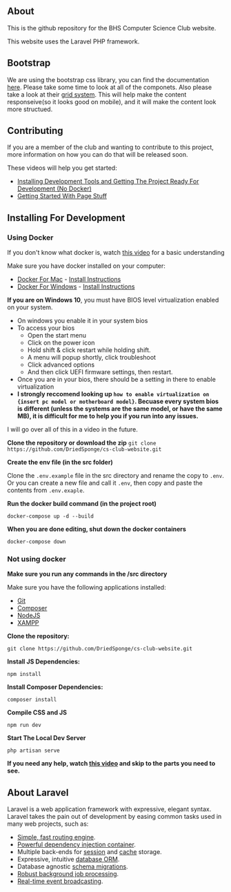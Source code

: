 ## About
This is the github repository for the BHS Computer Science Club website.

This website uses the Laravel PHP framework.


## Bootstrap
We are using the bootstrap css library, you can find the documentation [here](https://v5.getbootstrap.com/docs/5.0/getting-started/introduction/). Please take some time to look at all of the componets. Also please take a look at their [grid system](https://v5.getbootstrap.com/docs/5.0/layout/grid/). This will help make the content responseive(so it looks good on mobile), and it will make the content look more structued.

## Contributing
If you are a member of the club and wanting to contribute to this project, more information on how you can do that will be released soon.

These videos will help you get started:
- [Installing Development Tools and Getting The Project Ready For Development (No Docker)](https://www.youtube.com/watch?v=pEJEi8trSpc)
- [Getting Started With Page Stuff](https://www.youtube.com/watch?v=d9kfCARLCR8)


## Installing For Development


### Using Docker
If you don't know what docker is, watch [this video](https://www.youtube.com/watch?v=Gjnup-PuquQ) for a basic understanding 

Make sure you have docker installed on your computer:
- [Docker For Mac](https://hub.docker.com/editions/community/docker-ce-desktop-mac/) - [Install Instructions](https://docs.docker.com/docker-for-mac/install/)
- [Docker For Windows](https://hub.docker.com/editions/community/docker-ce-desktop-windows/) - [Install Instructions](https://docs.docker.com/docker-for-windows/install/)

**If you are on Windows 10**, you must have BIOS level virtualization enabled on your system.
- On windows you enable it in your system bios 
- To access your bios
    - Open the start menu
    - Click on the power icon
    - Hold shift & click restart while holding shift.
    - A menu will popup shortly, click troubleshoot
    - Click advanced options
    - And then click UEFI firmware settings, then restart.
- Once you are in your bios, there should be a setting in there to enable virtualization
- **I strongly reccomend looking up `how to enable virtualization on {insert pc model or motherboard model}`. Becuase every system bios is different (unless the systems are the same model, or have the same MB), it is difficult for me to help you if you run into any issues.**

I will go over all of this in a video in the future.

**Clone the repository or download the zip**
`git clone https://github.com/DriedSponge/cs-club-website.git`

**Create the env file (in the src folder)**

Clone the `.env.example` file in the src directory and rename the copy to `.env`. Or you can create a new file and call it `.env`, then copy and paste the contents from `.env.exaple`.

**Run the docker build command (in the project root)**

`docker-compose up -d --build`

**When you are done editing, shut down the docker containers**

`docker-compose down`

### Not using docker

**Make sure you run any commands in the /src directory**

Make sure you have the following applications installed:
- [Git](https://git-scm.com)
- [Composer](https://getcomposer.org/)
- [NodeJS](https://nodejs.org/en/)
- [XAMPP](https://www.apachefriends.org/index.html)

**Clone the repository:**

`git clone https://github.com/DriedSponge/cs-club-website.git`

**Install JS Dependencies:**

`npm install`

**Install Composer Dependencies:**

`composer install`

**Compile CSS and JS**

`npm run dev`

**Start The Local Dev Server**

`php artisan serve`

**If you need any help, watch [this video](https://www.youtube.com/watch?v=pEJEi8trSpc) and skip to the parts you need to see.**

## About Laravel

Laravel is a web application framework with expressive, elegant syntax. Laravel takes the pain out of development by easing common tasks used in many web projects, such as:

- [Simple, fast routing engine](https://laravel.com/docs/routing).
- [Powerful dependency injection container](https://laravel.com/docs/container).
- Multiple back-ends for [session](https://laravel.com/docs/session) and [cache](https://laravel.com/docs/cache) storage.
- Expressive, intuitive [database ORM](https://laravel.com/docs/eloquent).
- Database agnostic [schema migrations](https://laravel.com/docs/migrations).
- [Robust background job processing](https://laravel.com/docs/queues).
- [Real-time event broadcasting](https://laravel.com/docs/broadcasting).
